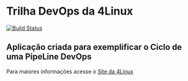 # Trilha DevOps da 4Linux

<!-- Altere a Flag abaixo com sua URL do Travis -->
[![Build Status](https://travis-ci.com/marcosalmeida2020/DevOpsLab-HelloWorld.svg?branch=master)](https://travis-ci.com/marcosalmeida2020/DevOpsLab-HelloWorld)

## Aplicação criada para exemplificar o Ciclo de uma PipeLine DevOps


Para maiores informações acesse o [Site da 4Linux](https://www.4linux.com.br/cursos/devops)
